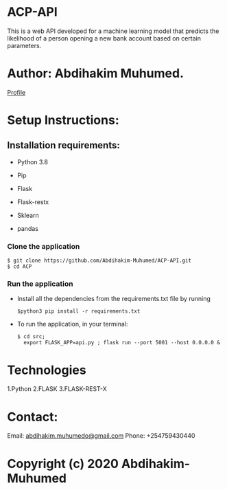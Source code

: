 # ACP-API
This is a web API developed for a machine learning model that predicts the likelihood of a person opening a new bank account based on certain parameters.

#  Author: Abdihakim Muhumed.
[Profile](https://github.com/Abdihakim-Muhumed/)


# Setup Instructions:

## Installation requirements:
- Python 3.8

- Pip

- Flask

- Flask-restx

- Sklearn

- pandas

### Clone the application 
    $ git clone https://github.com/Abdihakim-Muhumed/ACP-API.git
    $ cd ACP

### Run the application
- Install all the dependencies from the requirements.txt file by running 

      $python3 pip install -r requirements.txt

- To run the application, in your terminal:

      $ cd src;
        export FLASK_APP=api.py ; flask run --port 5001 --host 0.0.0.0 &


# Technologies
 1.Python
 2.FLASK
 3.FLASK-REST-X

 # Contact:

 Email: abdihakim.muhumedo@gmail.com 
 Phone: +254759430440

 # Copyright (c) 2020 Abdihakim-Muhumed
